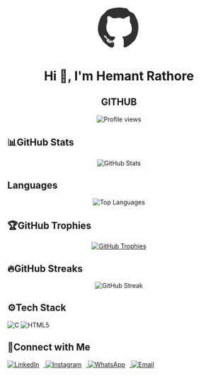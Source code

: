 <p align="center">
    <img  src="giphy.gif" alt="gif" width="100">
</p>
<h1 align="center">Hi 👋, I'm Hemant Rathore</h1>
<h2 align="center"> GITHUB </h2>

<p align="center">
    <img src="https://komarev.com/ghpvc/?username=hemant0hack&label=Profile%20views&color=0e75b6&style=flat" alt="Profile views" />
</p>

## 📊GitHub Stats 

<p align="center">
    <img src="https://github-readme-stats.vercel.app/api?username=hemant0hack&show_icons=true&theme=radical&locale=en" alt="GitHub Stats" />
</p>

## Languages
<p align="center">
    <p align="center">
        <img src="https://github-readme-stats.vercel.app/api/top-langs?username=hemant0hack&show_icons=true&locale=en&layout=compact&theme=highcontrast&title_color=ff1493&icon_color=ff1493" alt="Top Languages" />
    </p>

## 🏆GitHub Trophies 
<p align="center">
    <a href="https://github.com/ryo-ma/github-profile-trophy">
        <img src="https://github-profile-trophy.vercel.app/?username=hemant0hack&theme=radical" alt="GitHub Trophies" />
    </a>
</p>

## 🔥GitHub Streaks

<p align="center">
    <img src="https://github-readme-streak-stats.herokuapp.com/?user=hemant0hack&theme=highcontrast" alt="GitHub Streak" />
</p>

## ⚙️Tech Stack

<p>
    <img src="https://img.shields.io/badge/C-00599C?style=for-the-badge&logo=c&logoColor=white" alt="C" />
    <img src="https://img.shields.io/badge/HTML5-E34F26?style=for-the-badge&logo=html5&logoColor=white" alt="HTML5" />
</p>

## 🔗Connect with Me

<p style="margin: 10px 0;">
    <a href="https://linkedin.com/in/hemant0hack/" target="_blank">
        <img src="https://cdn-icons-png.flaticon.com/512/174/174857.png" alt="LinkedIn" height="30" width="40" style="margin-right: 10px;" />
    </a>
    <a href="https://instagram.com/_hemant0hack_?follow=true" target="_blank">
        <img src="https://cdn-icons-png.flaticon.com/512/174/174855.png" alt="Instagram" height="30" width="40" style="margin-right: 10px;" />
    </a>
    <a href="https://wa.me/918445952688?text=Hi%2C%20I%20am%20interested%20in%20connecting%20with%20you%20via%20GitHub" target="_blank">
        <img src="https://cdn-icons-png.flaticon.com/512/733/733585.png" alt="WhatsApp" height="30" width="40" style="margin-right: 10px;" />
    </a>
    <a href="mailto:hemant0hack@gmail.com" target="_blank">
        <img src="https://cdn-icons-png.flaticon.com/512/732/732200.png" alt="Email" height="30" width="40" />
    </a>
</p>

